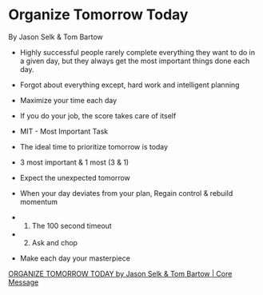 # Organize Tomorrow Today

By Jason Selk & Tom Bartow

- Highly successful people rarely complete everything they want to do in a given day, but they always get the most important things done each day.

- Forgot about everything except, hard work and intelligent planning

- Maximize your time each day
- If you do your job, the score takes care of itself

- MIT - Most Important Task

- The ideal time to prioritize tomorrow is today
- 3 most important & 1 most (3 & 1)

- Expect the unexpected tomorrow

- When your day deviates from your plan, Regain control & rebuild momentum
- 1. The 100 second timeout
- 2. Ask and chop

- Make each day your masterpiece

[ORGANIZE TOMORROW TODAY by Jason Selk & Tom Bartow | Core Message](https://youtu.be/yRLEr69qPd4)
